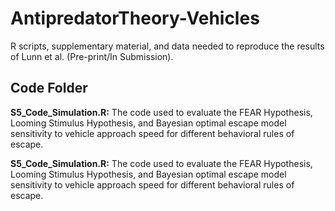 # AntipredatorTheory-Vehicles
R scripts, supplementary material, and data needed to reproduce the results of Lunn et al. (Pre-print/In Submission).

## Code Folder

**S5_Code_Simulation.R:** The code used to evaluate the FEAR Hypothesis, Looming Stimulus Hypothesis, and Bayesian optimal escape model sensitivity to vehicle approach speed for different behavioral rules of escape. 

**S5_Code_Simulation.R:** The code used to evaluate the FEAR Hypothesis, Looming Stimulus Hypothesis, and Bayesian optimal escape model sensitivity to vehicle approach speed for different behavioral rules of escape. 

